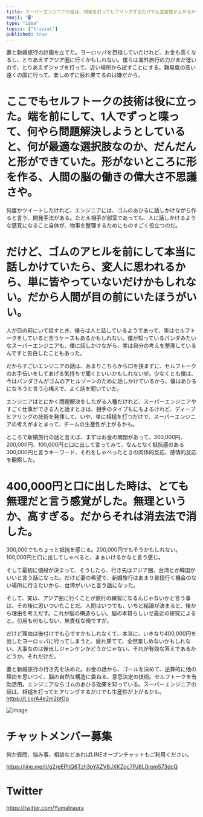 ```yaml
---
title: スーパーエンジニアの話は、相槌を打ってヒアリングするだけでも生産性が上がるかも。
emoji: "🖥"
type: "idea"
topics: ["trivial"]
published: true
---
```



妻と新婚旅行の計画を立てた。ヨーロッパを目指していたけれど、お金も高くなるし、とりあえずアジア圏に行くかもしれない。僕らは海外旅行の力がまだ低いので、とりあえずジャブを打って、近い場所から試すことにする。難易度の高い遠くの国に行って、楽しめずに疲れ果てるのは嫌だから。 



# ここでもセルフトークの技術は役に立った。端を前にして、1人でずっと喋って、何やら問題解決しようとしていると、何が最適な選択肢なのか、だんだんと形ができていた。形がないところに形を作る、人間の脳の働きの偉大さ不思議さや。 


何度かツイートしたけれど、エンジニアには、ゴムのあひるに話しかけながら作ると言う、開発手法がある。たとえ相手が部室であっても、人に話しかけるような感覚になること自体が、物事を整理するためにものすごく役立つのだ。 


# だけど、ゴムのアヒルを前にして本当に話しかけていたら、変人に思われるから、単に皆やっていないだけかもしれない。だから人間が目の前にいたほうがいい。 


人が目の前にいて話すとき、僕らは人と話しているようであって、実はセルフトークをしていると言うケースもあるかもしれない。僕が知っているパンダみたいなスーパーエンジニアも、僕に話しかけながら、実は自分の考えを整理しているんですと告白したこともあった。 


だからすごいエンジニアの話は、あまりこちらから口を挟まずに、セルフトークのお手伝いをしてあげる気持ちで聞くといいかもしれないぜ。少なくとも僕は、今はパンダさんがゴムのアヒルゾーンのために話しかけているから、僕はあひるになろうと言う心構えで、よく話を聞いていた。 


エンジニアはとにかく問題解決をしたがる人種だけれど、スーパーエンジニアやすごく仕事ができる人と話すときは、相手のタイプもにもよるけれど、ディープヒアリングの技術を発揮して、いや、単に相槌を打つだけで、スーパーエンジニアの考えがまとまって、チームの生産性が上がるかも。 


ところで新婚旅行の話と言えば、まずはお金の問題があって、300,000円、200,000円、100,000円と口に出して言ってみて、なんとなく抵抗感のある300,000円と言うキーワード、それをしゃべったときの肉体的反応、感情的反応を観察した。 


# 400,000円と口に出した時は、とても無理だと言う感覚がした。無理というか、高すぎる。だからそれは消去法で消した。

300,000でもちょっと抵抗を感じる。200,000円でもそうかもしれない。100,000円と口に出してしゃべると、まぁいけるかなと言う感じ。 


そして最初に値段が決まって、そうしたら、行き先はアジア圏、台湾とか韓国がいいと言う話になった。だけど妻の希望で、新婚旅行はあまり普段行く機会のない場所に行きたいから、台湾がいいと言う話になった。 


そして、実は、アジア圏に行くことが旅行の練習になるんじゃないかと言う事は、その後に思いついたことだ。人間はいつでも、いちど結論が決まると、後から理由を考えだす。これが脳の構造らしい。脳の本質らしいぜ最近の研究によると。引用も何もしない、無責任な俺ですが。 


だけど理由は後付けでも心ですかもしれなくて、本当に、いきなり400,000円を出したヨーロッパに行ってしまうと、疲れ果てて、全然楽しめないかもしれない。大事なのは後出しジャンケンかどうかじゃない、それが有効な答えであるかどうか、それだけだ。 


妻と新婚旅行の行き先を決めた。お金の話から、ゴールを決めて、逆算的に他の理由を思いつく、脳の自然な構造に委ねる、意思決定の技術。セルフトークを有効活用。エンジニアならゴムのあひる効果を知っている。スーパーエンジニアの話は、相槌を打ってヒアリングするだけでも生産性が上がるかも。 https://t.co/A4e2m2btGp 


![image](https://user-images.githubusercontent.com/13635059/51434848-5dcac300-1cad-11e9-8dc9-8e2da96f592c.png)








<!-- Update From Qiita API -->

# チャットメンバー募集


何か質問、悩み事、相談などあればLINEオープンチャットもご利用ください。

https://line.me/ti/g2/eEPltQ6Tzh3pYAZV8JXKZqc7PJ6L0rpm573dcQ





# Twitter


https://twitter.com/YumaInaura


<!-- Update From Qiita API -->


